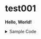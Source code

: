 # test001

**Hello, World!**

<details><summary>Sample Code</summary>
<div>

```cs

using System;

namespace FizzBuzz
{
  class Program
  {
    static void Main(string[] args)
    {
      Console.WriteLine("Hello, World!");
    }
  }
}

```

</div></details>
